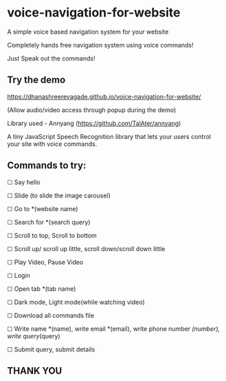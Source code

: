 # voice-navigation-for-website
A simple voice based navigation system for your website

Completely hands free navigation system using voice commands!

Just Speak out the commands!



Try the demo 
--
https://dhanashreerevagade.github.io/voice-navigation-for-website/

(Allow audio/video access through popup during the demo)


Library used - Annyang (https://github.com/TalAter/annyang)

A tiny JavaScript Speech Recognition library that lets your users control your site with voice commands.



Commands to try:
--
☐	Say hello

☐	Slide (to slide the image carousel)

☐	Go to *(website name)

☐	Search for *(search query)

☐	Scroll to top, Scroll to bottom

☐	Scroll up/ scroll up little, scroll down/scroll down little

☐	Play Video, Pause Video

☐	Login

☐	Open tab *(tab name)

☐	Dark mode, Light mode(while watching video)

☐	Download all commands file

☐	Write name *(name), write email *(email), write phone number *(number), write query*(query) 

☐	Submit query, submit details




THANK YOU
--

